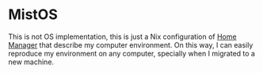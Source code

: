 # MistOS
This is not OS implementation, this is just a Nix configuration of [Home Manager](https://github.com/nix-community/home-manager) that describe my computer environment. On this way, I can easily reproduce my environment on any computer, specially when I migrated to a new machine.